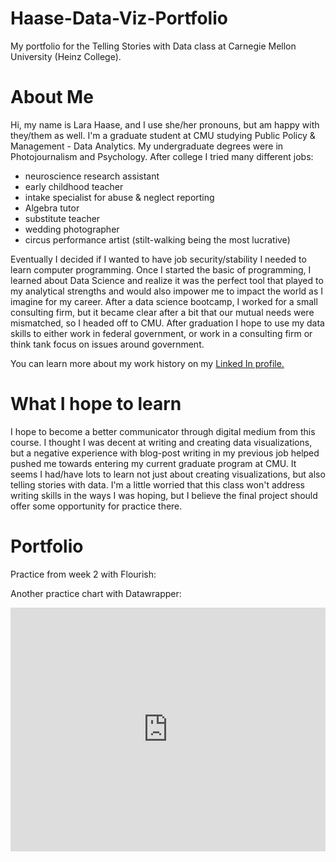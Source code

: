 # Haase-Data-Viz-Portfolio
My portfolio for the Telling Stories with Data class at Carnegie Mellon University (Heinz College).

# About Me
Hi, my name is Lara Haase, and I use she/her pronouns, but am happy with they/them as well. I'm a graduate student at CMU studying Public Policy & Management - Data Analytics. My undergraduate degrees were in Photojournalism and Psychology. After college I tried many different jobs: 
- neuroscience research assistant
- early childhood teacher
- intake specialist for abuse & neglect reporting
- Algebra tutor 
- substitute teacher
- wedding photographer
- circus performance artist (stilt-walking being the most lucrative)

Eventually I decided if I wanted to have job security/stability I needed to learn computer programming. Once I started the basic of programming, I learned about Data Science and realize it was the perfect tool that played to my analytical strengths and would also impower me to impact the world as I imagine for my career. After a data science bootcamp, I worked for a small consulting firm, but it became clear after a bit that our mutual needs were mismatched, so I headed off to CMU. After graduation I hope to use my data skills to either work in federal government, or work in a consulting firm or think tank focus on issues around government. 

You can learn more about my work history on my [Linked In profile.](https://www.linkedin.com/in/lara-haase/)

# What I hope to learn
I hope to become a better communicator through digital medium from this course. I thought I was decent at writing and creating data visualizations, but a negative experience with blog-post writing in my previous job helped pushed me towards entering my current graduate program at CMU. It seems I had/have lots to learn not just about creating visualizations, but also telling stories with data. I'm a little worried that this class won't address writing skills in the ways I was hoping, but I believe the final project should offer some opportunity for practice there.

# Portfolio
Practice from week 2 with Flourish:
<div class="flourish-embed flourish-chart" data-src="visualisation/4213134"><script src="https://public.flourish.studio/resources/embed.js"></script></div>


Another practice chart with Datawrapper:
<iframe title="65+ Population vs Government Pension Spending" aria-label="chart" id="datawrapper-chart-3M1Vq" src="https://datawrapper.dwcdn.net/3M1Vq/1/" scrolling="no" frameborder="0" style="width: 0; min-width: 100% !important; border: none;" height="390"></iframe><script type="text/javascript">!function(){"use strict";window.addEventListener("message",(function(a){if(void 0!==a.data["datawrapper-height"])for(var e in a.data["datawrapper-height"]){var t=document.getElementById("datawrapper-chart-"+e)||document.querySelector("iframe[src*='"+e+"']");t&&(t.style.height=a.data["datawrapper-height"][e]+"px")}}))}();
</script>
